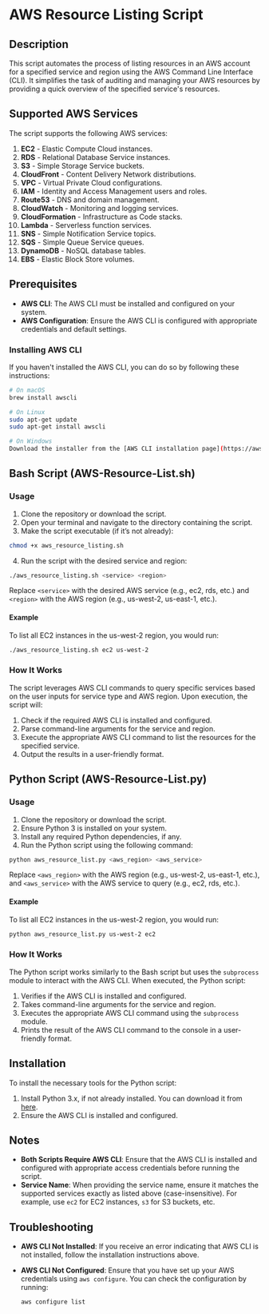 # AWS Resource Listing Script

## Description
This script automates the process of listing resources in an AWS account for a specified service and region using the AWS Command Line Interface (CLI). It simplifies the task of auditing and managing your AWS resources by providing a quick overview of the specified service's resources.

## Supported AWS Services
The script supports the following AWS services:
1. **EC2** - Elastic Compute Cloud instances.
2. **RDS** - Relational Database Service instances.
3. **S3** - Simple Storage Service buckets.
4. **CloudFront** - Content Delivery Network distributions.
5. **VPC** - Virtual Private Cloud configurations.
6. **IAM** - Identity and Access Management users and roles.
7. **Route53** - DNS and domain management.
8. **CloudWatch** - Monitoring and logging services.
9. **CloudFormation** - Infrastructure as Code stacks.
10. **Lambda** - Serverless function services.
11. **SNS** - Simple Notification Service topics.
12. **SQS** - Simple Queue Service queues.
13. **DynamoDB** - NoSQL database tables.
14. **EBS** - Elastic Block Store volumes.

## Prerequisites
- **AWS CLI**: The AWS CLI must be installed and configured on your system.
- **AWS Configuration**: Ensure the AWS CLI is configured with appropriate credentials and default settings.

### Installing AWS CLI
If you haven't installed the AWS CLI, you can do so by following these instructions:

```bash
# On macOS
brew install awscli

# On Linux
sudo apt-get update
sudo apt-get install awscli

# On Windows
Download the installer from the [AWS CLI installation page](https://aws.amazon.com/cli/).
```

## Bash Script (AWS-Resource-List.sh)

### Usage
1. Clone the repository or download the script.
2. Open your terminal and navigate to the directory containing the script.
3. Make the script executable (if it’s not already):

```bash
chmod +x aws_resource_listing.sh
```

4. Run the script with the desired service and region:

```bash
./aws_resource_listing.sh <service> <region>
```

Replace `<service>` with the desired AWS service (e.g., ec2, rds, etc.) and `<region>` with the AWS region (e.g., us-west-2, us-east-1, etc.).

#### Example
To list all EC2 instances in the us-west-2 region, you would run:

```bash
./aws_resource_listing.sh ec2 us-west-2
```

### How It Works
The script leverages AWS CLI commands to query specific services based on the user inputs for service type and AWS region. Upon execution, the script will:
1. Check if the required AWS CLI is installed and configured.
2. Parse command-line arguments for the service and region.
3. Execute the appropriate AWS CLI command to list the resources for the specified service.
4. Output the results in a user-friendly format.

## Python Script (AWS-Resource-List.py)

### Usage
1. Clone the repository or download the script.
2. Ensure Python 3 is installed on your system.
3. Install any required Python dependencies, if any.
4. Run the Python script using the following command:

```bash
python aws_resource_list.py <aws_region> <aws_service>
```

Replace `<aws_region>` with the AWS region (e.g., us-west-2, us-east-1, etc.), and `<aws_service>` with the AWS service to query (e.g., ec2, rds, etc.).

#### Example
To list all EC2 instances in the us-west-2 region, you would run:

```bash
python aws_resource_list.py us-west-2 ec2
```

### How It Works
The Python script works similarly to the Bash script but uses the `subprocess` module to interact with the AWS CLI. When executed, the Python script:
1. Verifies if the AWS CLI is installed and configured.
2. Takes command-line arguments for the service and region.
3. Executes the appropriate AWS CLI command using the `subprocess` module.
4. Prints the result of the AWS CLI command to the console in a user-friendly format.

## Installation
To install the necessary tools for the Python script:
1. Install Python 3.x, if not already installed. You can download it from [here](https://www.python.org/downloads/).
2. Ensure the AWS CLI is installed and configured.

## Notes
- **Both Scripts Require AWS CLI**: Ensure that the AWS CLI is installed and configured with appropriate access credentials before running the script.
- **Service Name**: When providing the service name, ensure it matches the supported services exactly as listed above (case-insensitive). For example, use `ec2` for EC2 instances, `s3` for S3 buckets, etc.

## Troubleshooting
- **AWS CLI Not Installed**: If you receive an error indicating that AWS CLI is not installed, follow the installation instructions above.
- **AWS CLI Not Configured**: Ensure that you have set up your AWS credentials using `aws configure`. You can check the configuration by running:
  
  ```bash
  aws configure list
  ```